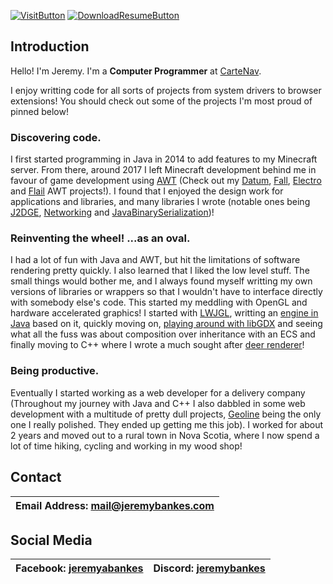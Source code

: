[![VisitButton]](https://jeremybankes.com)
[![DownloadResumeButton]](https://docs.google.com/document/u/0/export?format=pdf&id=1MsFkcQnmi08Wjov05XJmGoT9L7TBmokYB9ybh-9CjDY)

[VisitButton]: https://img.shields.io/badge/Visit_My_Website-1a1a1a?style=for-the-badge
[DownloadResumeButton]: https://img.shields.io/badge/Download_My_Resume-1a1a1a?style=for-the-badge

## Introduction
Hello! I'm Jeremy. I'm a __Computer Programmer__ at [CarteNav](https://cartenav.com).

I enjoy writting code for all sorts of projects from system drivers to browser extensions! You should check out some of the projects I'm most proud of pinned below!

### Discovering code.
I first started programming in Java in 2014 to add features to my Minecraft server. From there, around 2017 I left Minecraft development behind me in favour of game development using [AWT](https://en.wikipedia.org/wiki/Abstract_Window_Toolkit) (Check out my [Datum](https://github.com/JeremyBankes/Datum), [Fall](https://github.com/JeremyBankes/Fall), [Electro](https://github.com/JeremyBankes/Electro) and [Flail](https://github.com/JeremyBankes/Flail/tree/main) AWT projects!). I found that I enjoyed the design work for applications and libraries, and many libraries I wrote (notable ones being [J2DGE](https://github.com/JeremyBankes/J2DGE), [Networking](https://github.com/JeremyBankes/Networking) and [JavaBinarySerialization](https://github.com/JeremyBankes/JavaBinarySerialization))!

### Reinventing the wheel! ...as an oval.
I had a lot of fun with Java and AWT, but hit the limitations of software rendering pretty quickly. I also learned that I liked the low level stuff. The small things would bother me, and I always found myself writting my own versions of libraries or wrappers so that I wouldn't have to interface directly with somebody else's code. This started my meddling with OpenGL and hardware accelerated graphics! I started with [LWJGL](https://www.lwjgl.org/), writting an [engine in Java](https://github.com/JeremyBankes/3D-Renderer.git) based on it, quickly moving on, [playing around with libGDX](https://github.com/JeremyBankes/Dilexit) and seeing what all the fuss was about composition over inheritance with an ECS and finally moving to C++ where I wrote a much sought after [deer renderer](https://github.com/JeremyBankes/Deer-Renderer.git)!

### Being productive.
Eventually I started working as a web developer for a delivery company (Throughout my journey with Java and C++ I also dabbled in some web development with a multitude of pretty dull projects, [Geoline](https://github.com/JeremyBankes/geoline) being the only one I really polished. They ended up getting me this job). I worked for about 2 years and moved out to a rural town in Nova Scotia, where I now spend a lot of time hiking, cycling and working in my wood shop! 

## Contact
|Email Address: [mail@jeremybankes.com](mailto:mail@jeremybankes.com)|
|-|

## Social Media
|Facebook: [jeremyabankes](https://www.facebook.com/jeremyabankes/)|Discord: [jeremybankes](https://discord.com/login)|
|-|-|
